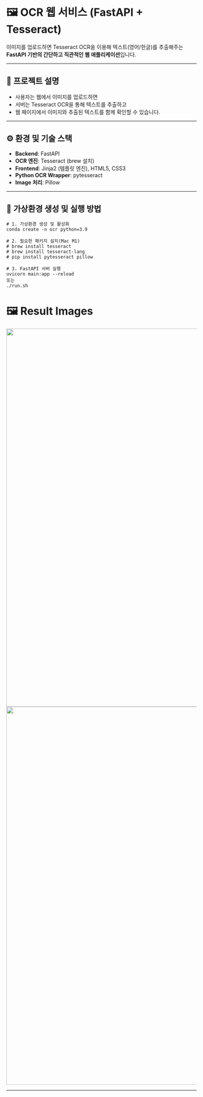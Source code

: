 # 🖼️ OCR 웹 서비스 (FastAPI + Tesseract)

이미지를 업로드하면 Tesseract OCR을 이용해 텍스트(영어/한글)를 추출해주는  
**FastAPI 기반의 간단하고 직관적인 웹 애플리케이션**입니다.

---

## 🚀 프로젝트 설명

- 사용자는 웹에서 이미지를 업로드하면
- 서버는 Tesseract OCR을 통해 텍스트를 추출하고
- 웹 페이지에서 이미지와 추출된 텍스트를 함께 확인할 수 있습니다.

---

## ⚙️ 환경 및 기술 스택

- **Backend**: FastAPI
- **OCR 엔진**: Tesseract (brew 설치)
- **Frontend**: Jinja2 (템플릿 엔진), HTML5, CSS3
- **Python OCR Wrapper**: pytesseract
- **Image 처리**: Pillow

---

## 🐍 가상환경 생성 및 실행 방법

```
# 1. 가상환경 생성 및 활성화
conda create -n ocr python=3.9

# 2. 필요한 패키지 설치(Mac M1)
# brew install tesseract
# brew install tesseract-lang
# pip install pytesseract pillow

# 3. FastAPI 서버 실행
uvicorn main:app --reload
또는
./run.sh
```

# 🖼️ Result Images
<p align="center">
  <img src="https://github.com/user-attachments/assets/d5eebf20-83a5-420e-a9b5-1f5a39164fb9" width="1000">
  <img src="https://github.com/user-attachments/assets/33669e67-3bc5-4eb0-ad60-5b61974dad54" width="1000">
</p>

---
